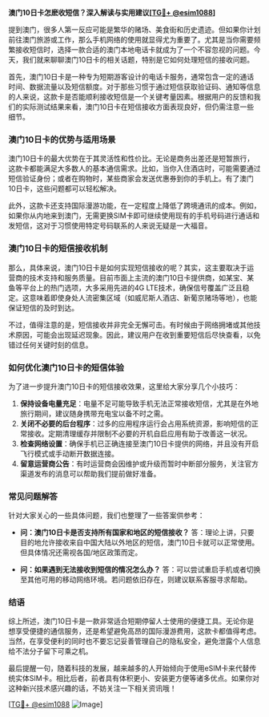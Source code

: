 **澳门10日卡怎麽收短信？深入解读与实用建议[[TG💪+ @esim1088](https://t.me/s/esim1088)]**

提到澳门，很多人第一反应可能是繁华的赌场、美食街和历史遗迹。但如果你计划前往澳门旅游或工作，那么手机网络的使用就显得尤为重要了。尤其是当你需要频繁接收短信时，选择一款合适的澳门本地电话卡就成为了一个不容忽视的问题。今天，我们就来聊聊澳门10日卡的相关话题，特别是它如何处理短信的接收问题。

首先，澳门10日卡是一种专为短期游客设计的电话卡服务，通常包含一定的通话时间、数据流量以及短信额度。对于那些习惯于通过短信获取验证码、通知等信息的人来说，这款卡是否能顺利接收短信是一个关键考量因素。根据用户的反馈和我们的实际测试结果来看，澳门10日卡在短信接收方面表现良好，但仍需注意一些细节。

### **澳门10日卡的优势与适用场景**

澳门10日卡的最大优势在于其灵活性和性价比。无论是商务出差还是短暂旅行，这款卡都能满足大多数人的基本通信需求。比如，当你入住酒店时，可能需要通过短信验证身份；或者在购物时，某些商家会发送优惠券到你的手机上。有了澳门10日卡，这些问题都可以轻松解决。

此外，这款卡还支持国际漫游功能，在一定程度上降低了跨境通讯的成本。例如，如果你从内地来到澳门，无需更换SIM卡即可继续使用现有的手机号码进行通话和发短信，这对于习惯使用特定号码联系的人来说无疑是一大福音。

### **澳门10日卡的短信接收机制**

那么，具体来说，澳门10日卡是如何实现短信接收的呢？其实，这主要取决于运营商的技术支持和服务质量。目前市面上主流的澳门10日卡提供商，如某宝、某鱼等平台上的热门选项，大多采用先进的4G LTE技术，确保信号覆盖广泛且稳定。这意味着即使身处人流密集区域（如威尼斯人酒店、新葡京赌场等地），也能保证短信的及时到达。

不过，值得注意的是，短信接收并非完全无懈可击。有时候由于网络拥堵或其他技术原因，可能会出现延迟现象。因此，建议用户在收到重要短信后尽快查看，以免错过任何关键时刻的信息。

### **如何优化澳门10日卡的短信体验**

为了进一步提升澳门10日卡的短信接收效果，这里给大家分享几个小技巧：

1. **保持设备电量充足**：电量不足可能导致手机无法正常接收短信，尤其是在外地旅行期间，建议随身携带充电宝以备不时之需。
2. **关闭不必要的后台程序**：过多的应用程序运行会占用系统资源，影响短信的正常接收。定期清理缓存并限制不必要的开机自启应用有助于改善这一状况。
3. **检查网络设置**：确保手机已正确连接至澳门10日卡提供的网络，并且没有开启飞行模式或手动断开数据连接。
4. **留意运营商公告**：有时运营商会因维护或升级而暂时中断部分服务，关注官方渠道发布的消息可以帮助我们提前做好准备。

### **常见问题解答**

针对大家关心的一些具体问题，我们也整理了一些答案供参考：

- **问：澳门10日卡是否支持所有国家和地区的短信接收？**
  答：理论上讲，只要目的地允许接收来自中国大陆以外地区的短信，澳门10日卡就可以正常使用。但具体情况还需视各国/地区政策而定。
  
- **问：如果遇到无法接收到短信的情况怎么办？**
  答：可以尝试重启手机或者切换至其他可用的移动网络环境。若问题依旧存在，则建议联系客服寻求帮助。

### **结语**

综上所述，澳门10日卡是一款非常适合短期停留人士使用的便捷工具。无论你是想享受便捷的通信服务，还是希望避免高昂的国际漫游费用，这款卡都值得考虑。当然，在享受便利的同时也不要忘记妥善管理自己的隐私安全，避免泄露个人信息给不法分子留下可乘之机。

最后提醒一句，随着科技的发展，越来越多的人开始倾向于使用eSIM卡来代替传统实体SIM卡。相比后者，前者具有体积更小、安装更方便等诸多优点。如果你对这种新兴技术感兴趣的话，不妨关注一下相关资讯哦！

[[TG💪+ @esim1088](https://t.me/s/esim1088) ![Image](https://i.postimg.cc/4NQfJmqS/Snipaste-2025-05-13-00-14-12.png)]